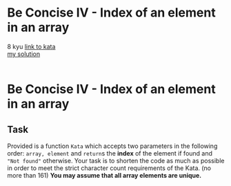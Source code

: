 # Be Concise IV - Index of an element in an array
8 kyu
[link to kata](https://www.codewars.com/kata/5703c093022cd1aae90012c9/train/javascript)
<br/>
[my solution]('./kata.js')
<br/>
<br/>
<h1 id="be-concise-iv---index-of-an-element-in-an-array">Be Concise IV - Index of an element in an array</h1>
<h2 id="task">Task</h2>
<p>Provided is a function <code>Kata</code> which accepts two parameters in the following order: <code>array, element</code> and <code>return</code>s the <strong>index</strong> of the element if found and <code>"Not found"</code> otherwise.  Your task is to shorten the code as much as possible in order to meet the strict character count requirements of the Kata. (no more than 161) <strong>You may assume that all array elements are unique.</strong></p>
